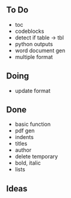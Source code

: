 ## To Do

- toc
- codeblocks
- detect if table -> tbl
- python outputs
- word document gen
- multiple format

## Doing

- update format

## Done

- basic function
- pdf gen
- indents
- titles
- author
- delete temporary
- bold, italic
- lists

## Ideas

